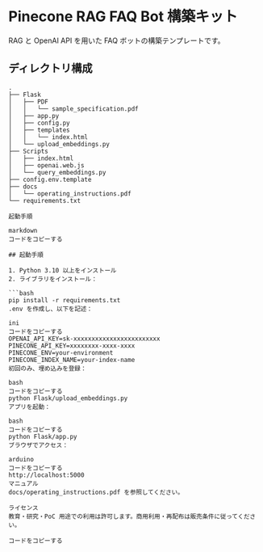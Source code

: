 # Pinecone RAG FAQ Bot 構築キット

RAG と OpenAI API を用いた FAQ ボットの構築テンプレートです。

## ディレクトリ構成

```text
.
├── Flask
│   ├── PDF
│   │   └── sample_specification.pdf
│   ├── app.py
│   ├── config.py
│   ├── templates
│   │   └── index.html
│   └── upload_embeddings.py
├── Scripts
│   ├── index.html
│   ├── openai.web.js
│   └── query_embeddings.py
├── config.env.template
├── docs
│   └── operating_instructions.pdf
└── requirements.txt

起動手順

markdown
コードをコピーする

## 起動手順

1. Python 3.10 以上をインストール
2. ライブラリをインストール：

```bash
pip install -r requirements.txt
.env を作成し、以下を記述：

ini
コードをコピーする
OPENAI_API_KEY=sk-xxxxxxxxxxxxxxxxxxxxxxxx
PINECONE_API_KEY=xxxxxxxx-xxxx-xxxx
PINECONE_ENV=your-environment
PINECONE_INDEX_NAME=your-index-name
初回のみ、埋め込みを登録：

bash
コードをコピーする
python Flask/upload_embeddings.py
アプリを起動：

bash
コードをコピーする
python Flask/app.py
ブラウザでアクセス：

arduino
コードをコピーする
http://localhost:5000
マニュアル
docs/operating_instructions.pdf を参照してください。

ライセンス
教育・研究・PoC 用途での利用は許可します。商用利用・再配布は販売条件に従ってください。

コードをコピーする
